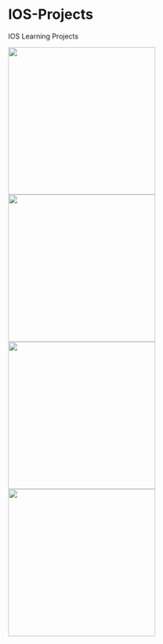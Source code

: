 # IOS-Projects
IOS Learning Projects

<div>
<img src="https://i.imgur.com/9nqouqq.png" width=300>
<img src="https://i.imgur.com/zvCmBQP.png" width=300>
</div>
<div>
<img src="https://i.imgur.com/WZ97nuS.png" width=300>
<img src="https://i.imgur.com/toH8LnI.png" width=300>
</div>

